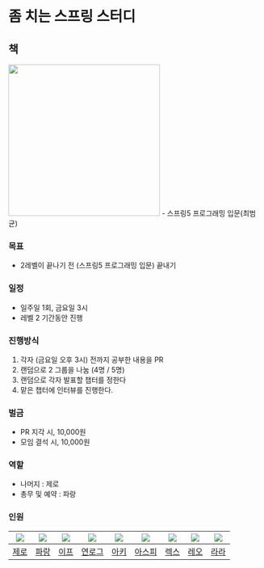 # 좀 치는 스프링 스터디

## 책
<image src="./image/book.jpg" width="300" />
- 스프링5 프로그래밍 입문(최범균)

### 목표
- 2레벨이 끝나기 전 (스프링5 프로그래밍 입문) 끝내기 

### 일정
- 일주일 1회, 금요일 3시
- 레벨 2 기간동안 진행

### 진행방식
1. 각자 (금요일 오후 3시) 전까지 공부한 내용을 PR
2. 랜덤으로 2 그룹을 나눔 (4명 / 5명)
3. 랜덤으로 각자 발표할 챕터를 정한다
4. 맡은 챕터에 인터뷰를 진행한다.

### 벌금
- PR 지각 시, 10,000원
- 모임 결석 시, 10,000원

### 역할
- 나머지 : 제로
- 총무 및 예약 : 파랑

### 인원

|![](https://github.com/asebn1.png?size=100)|![](https://github.com/summerlunaa.png?size=100)|![](https://github.com/sinb57.png?size=100)|![](https://github.com/yeon-06.png?size=100)|![](https://github.com/yeongunheo.png?size=100)|![](https://github.com/shindong96.png?size=100)|![](https://github.com/Seongwon97.png?size=100)|![](https://github.com/DWL21.png?size=100)|![](https://github.com/sure-why-not.png?size=100)
|:-:|:-:|:-:|:-:|:-:|:-:|:-:|:-:|:-:|
|[제로](https://github.com/asebn1)|[파랑](https://github.com/summerlunaa)|[이프](https://github.com/sinb57)|[연로그](https://github.com/yeon-06)|[아키](https://github.com/yeongunheo)|[아스피](https://github.com/shindong96)|[렉스](https://github.com/Seongwon97)|[레오](https://github.com/DWL21)|[라라](https://github.com/sure-why-not)
